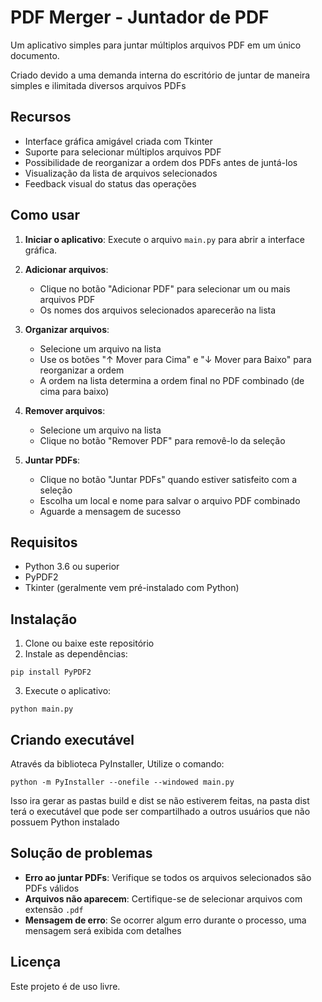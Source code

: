 # PDF Merger - Juntador de PDF

Um aplicativo simples para juntar múltiplos arquivos PDF em um único documento.

Criado devido a uma demanda interna do escritório de juntar de maneira simples e ilimitada diversos arquivos PDFs

## Recursos

- Interface gráfica amigável criada com Tkinter
- Suporte para selecionar múltiplos arquivos PDF
- Possibilidade de reorganizar a ordem dos PDFs antes de juntá-los
- Visualização da lista de arquivos selecionados
- Feedback visual do status das operações

## Como usar

1. **Iniciar o aplicativo**: Execute o arquivo `main.py` para abrir a interface gráfica.

2. **Adicionar arquivos**:
   - Clique no botão "Adicionar PDF" para selecionar um ou mais arquivos PDF
   - Os nomes dos arquivos selecionados aparecerão na lista

3. **Organizar arquivos**:
   - Selecione um arquivo na lista
   - Use os botões "↑ Mover para Cima" e "↓ Mover para Baixo" para reorganizar a ordem
   - A ordem na lista determina a ordem final no PDF combinado (de cima para baixo)

4. **Remover arquivos**:
   - Selecione um arquivo na lista
   - Clique no botão "Remover PDF" para removê-lo da seleção

5. **Juntar PDFs**:
   - Clique no botão "Juntar PDFs" quando estiver satisfeito com a seleção
   - Escolha um local e nome para salvar o arquivo PDF combinado
   - Aguarde a mensagem de sucesso

## Requisitos

- Python 3.6 ou superior
- PyPDF2
- Tkinter (geralmente vem pré-instalado com Python)

## Instalação

1. Clone ou baixe este repositório
2. Instale as dependências:
```
pip install PyPDF2
```
3. Execute o aplicativo:
```
python main.py
```

## Criando executável
Através da biblioteca PyInstaller,
Utilize o comando:
```
python -m PyInstaller --onefile --windowed main.py
```
Isso ira gerar as pastas build e dist se não estiverem feitas, na pasta dist terá o executável que pode ser compartilhado a outros usuários que não possuem Python instalado

## Solução de problemas

- **Erro ao juntar PDFs**: Verifique se todos os arquivos selecionados são PDFs válidos
- **Arquivos não aparecem**: Certifique-se de selecionar arquivos com extensão `.pdf`
- **Mensagem de erro**: Se ocorrer algum erro durante o processo, uma mensagem será exibida com detalhes

## Licença

Este projeto é de uso livre.
